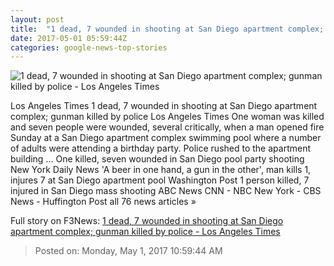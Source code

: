 ```yaml
---
layout: post
title:  "1 dead, 7 wounded in shooting at San Diego apartment complex; gunman killed by police - Los Angeles Times"
date: 2017-05-01 05:59:44Z
categories: google-news-top-stories
---
```


![1 dead, 7 wounded in shooting at San Diego apartment complex; gunman killed by police - Los Angeles Times](http://www.trbimg.com/img-5906dafc/turbine/la-me-ln-la-jolla-shooting-20170430)

Los Angeles Times 1 dead, 7 wounded in shooting at San Diego apartment complex; gunman killed by police Los Angeles Times One woman was killed and seven people were wounded, several critically, when a man opened fire Sunday at a San Diego apartment complex swimming pool where a number of adults were attending a birthday party. Police rushed to the apartment building ... One killed, seven wounded in San Diego pool party shooting New York Daily News 'A beer in one hand, a gun in the other', man kills 1, injures 7 at San Diego apartment pool Washington Post 1 person killed, 7 injured in San Diego mass shooting ABC News CNN - NBC New York - CBS News - Huffington Post all 76 news articles »


Full story on F3News: [1 dead, 7 wounded in shooting at San Diego apartment complex; gunman killed by police - Los Angeles Times](http://www.f3nws.com/n/bMRSxD)

> Posted on: Monday, May 1, 2017 10:59:44 AM
